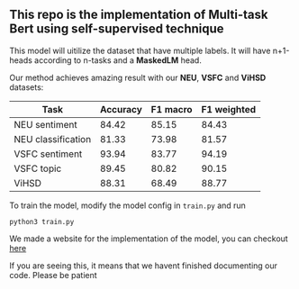 ## This repo is the implementation of Multi-task Bert using self-supervised technique 

This model will uitilize the dataset that have multiple labels. It will have n+1-heads according to n-tasks and a **MaskedLM** head.

Our method achieves amazing result with our **NEU**, **VSFC** and **ViHSD** datasets:

| Task | Accuracy | F1 macro | F1 weighted |
|----------|----------|----------|----------|
|  NEU sentiment   | 84.42	|85.15|	84.43
|  NEU classification   | 81.33 |	73.98 |	81.57
|  VSFC sentiment        |93.94	|83.77|	94.19
|  VSFC topic  | 89.45 |	80.82	|90.15
|  ViHSD  |88.31 |	68.49 |	88.77


To train the model, modify the model config in `train.py` and run 

`python3 train.py`

We made a website for the implementation of the model, you can checkout [here](https://frontend-nlp.vercel.app/)

If you are seeing this, it means that we havent finished documenting our code. Please be patient
